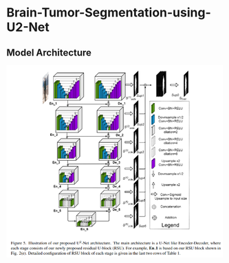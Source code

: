 # Brain-Tumor-Segmentation-using-U2-Net

















## Model Architecture
![Model Architecture](images/model_architecture.png)
